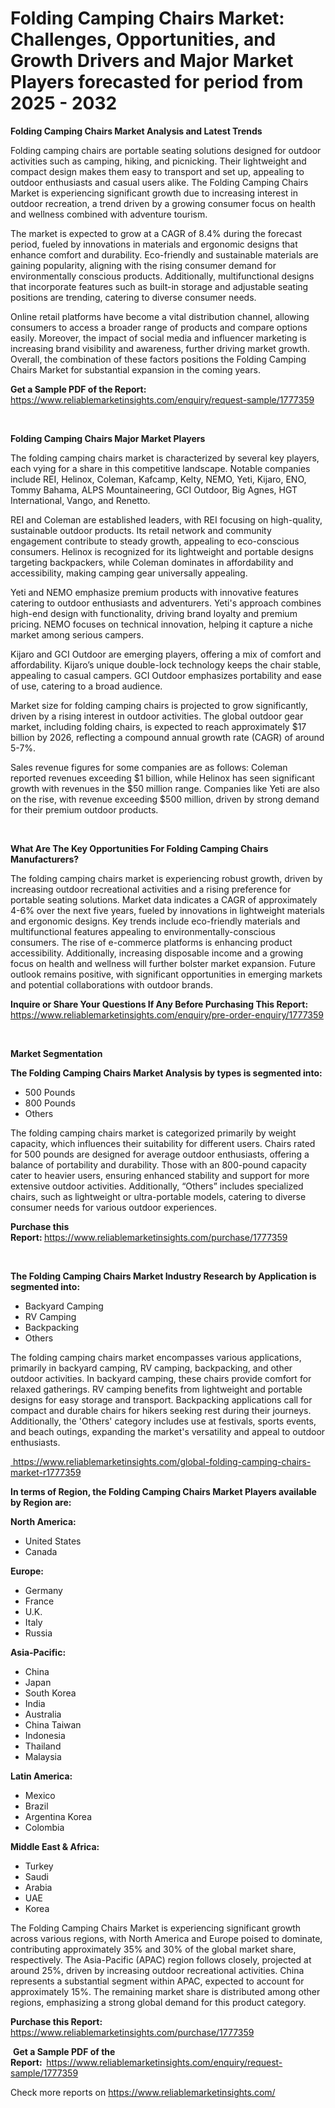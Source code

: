 <p><h1>Folding Camping Chairs Market: Challenges, Opportunities, and Growth Drivers and Major Market Players forecasted for period from 2025 - 2032</h1></p><p><strong>Folding Camping Chairs Market Analysis and Latest Trends</strong></p>
<p><p>Folding camping chairs are portable seating solutions designed for outdoor activities such as camping, hiking, and picnicking. Their lightweight and compact design makes them easy to transport and set up, appealing to outdoor enthusiasts and casual users alike. The Folding Camping Chairs Market is experiencing significant growth due to increasing interest in outdoor recreation, a trend driven by a growing consumer focus on health and wellness combined with adventure tourism.</p><p>The market is expected to grow at a CAGR of 8.4% during the forecast period, fueled by innovations in materials and ergonomic designs that enhance comfort and durability. Eco-friendly and sustainable materials are gaining popularity, aligning with the rising consumer demand for environmentally conscious products. Additionally, multifunctional designs that incorporate features such as built-in storage and adjustable seating positions are trending, catering to diverse consumer needs.</p><p>Online retail platforms have become a vital distribution channel, allowing consumers to access a broader range of products and compare options easily. Moreover, the impact of social media and influencer marketing is increasing brand visibility and awareness, further driving market growth. Overall, the combination of these factors positions the Folding Camping Chairs Market for substantial expansion in the coming years.</p></p>
<p><strong>Get a Sample PDF of the Report:&nbsp;</strong> <a href="https://www.reliablemarketinsights.com/enquiry/request-sample/1777359?utm_campaign=1887&utm_medium=2&utm_source=Github&utm_content=ia&utm_term=07022025&utm_id=folding-camping-chairs">https://www.reliablemarketinsights.com/enquiry/request-sample/1777359</a></p>
<p>&nbsp;</p>
<p><strong>Folding Camping Chairs Major Market Players</strong></p>
<p><p>The folding camping chairs market is characterized by several key players, each vying for a share in this competitive landscape. Notable companies include REI, Helinox, Coleman, Kafcamp, Kelty, NEMO, Yeti, Kijaro, ENO, Tommy Bahama, ALPS Mountaineering, GCI Outdoor, Big Agnes, HGT International, Vango, and Renetto. </p><p>REI and Coleman are established leaders, with REI focusing on high-quality, sustainable outdoor products. Its retail network and community engagement contribute to steady growth, appealing to eco-conscious consumers. Helinox is recognized for its lightweight and portable designs targeting backpackers, while Coleman dominates in affordability and accessibility, making camping gear universally appealing.</p><p>Yeti and NEMO emphasize premium products with innovative features catering to outdoor enthusiasts and adventurers. Yeti's approach combines high-end design with functionality, driving brand loyalty and premium pricing. NEMO focuses on technical innovation, helping it capture a niche market among serious campers. </p><p>Kijaro and GCI Outdoor are emerging players, offering a mix of comfort and affordability. Kijaro’s unique double-lock technology keeps the chair stable, appealing to casual campers. GCI Outdoor emphasizes portability and ease of use, catering to a broad audience.</p><p>Market size for folding camping chairs is projected to grow significantly, driven by a rising interest in outdoor activities. The global outdoor gear market, including folding chairs, is expected to reach approximately $17 billion by 2026, reflecting a compound annual growth rate (CAGR) of around 5-7%. </p><p>Sales revenue figures for some companies are as follows: Coleman reported revenues exceeding $1 billion, while Helinox has seen significant growth with revenues in the $50 million range. Companies like Yeti are also on the rise, with revenue exceeding $500 million, driven by strong demand for their premium outdoor products.</p></p>
<p>&nbsp;</p>
<p><strong>What Are The Key Opportunities For Folding Camping Chairs Manufacturers?</strong></p>
<p><p>The folding camping chairs market is experiencing robust growth, driven by increasing outdoor recreational activities and a rising preference for portable seating solutions. Market data indicates a CAGR of approximately 4-6% over the next five years, fueled by innovations in lightweight materials and ergonomic designs. Key trends include eco-friendly materials and multifunctional features appealing to environmentally-conscious consumers. The rise of e-commerce platforms is enhancing product accessibility. Additionally, increasing disposable income and a growing focus on health and wellness will further bolster market expansion. Future outlook remains positive, with significant opportunities in emerging markets and potential collaborations with outdoor brands.</p></p>
<p><strong>Inquire or Share Your Questions If Any Before Purchasing This Report:</strong> <a href="https://www.reliablemarketinsights.com/enquiry/pre-order-enquiry/1777359?utm_campaign=1887&utm_medium=2&utm_source=Github&utm_content=ia&utm_term=07022025&utm_id=folding-camping-chairs">https://www.reliablemarketinsights.com/enquiry/pre-order-enquiry/1777359</a></p>
<p>&nbsp;</p>
<p><strong>Market Segmentation</strong></p>
<p><strong>The Folding Camping Chairs Market Analysis by types is segmented into:</strong></p>
<p><ul><li>500 Pounds</li><li>800 Pounds</li><li>Others</li></ul></p>
<p><p>The folding camping chairs market is categorized primarily by weight capacity, which influences their suitability for different users. Chairs rated for 500 pounds are designed for average outdoor enthusiasts, offering a balance of portability and durability. Those with an 800-pound capacity cater to heavier users, ensuring enhanced stability and support for more extensive outdoor activities. Additionally, “Others” includes specialized chairs, such as lightweight or ultra-portable models, catering to diverse consumer needs for various outdoor experiences.</p></p>
<p><strong>Purchase this Report:&nbsp;</strong><a href="https://www.reliablemarketinsights.com/purchase/1777359?utm_campaign=1887&utm_medium=2&utm_source=Github&utm_content=ia&utm_term=07022025&utm_id=folding-camping-chairs">https://www.reliablemarketinsights.com/purchase/1777359</a></p>
<p>&nbsp;</p>
<p><strong>The Folding Camping Chairs Market Industry Research by Application is segmented into:</strong></p>
<p><ul><li>Backyard Camping</li><li>RV Camping</li><li>Backpacking</li><li>Others</li></ul></p>
<p><p>The folding camping chairs market encompasses various applications, primarily in backyard camping, RV camping, backpacking, and other outdoor activities. In backyard camping, these chairs provide comfort for relaxed gatherings. RV camping benefits from lightweight and portable designs for easy storage and transport. Backpacking applications call for compact and durable chairs for hikers seeking rest during their journeys. Additionally, the 'Others' category includes use at festivals, sports events, and beach outings, expanding the market's versatility and appeal to outdoor enthusiasts.</p></p>
<p><a href="https://www.reliablemarketinsights.com/global-folding-camping-chairs-market-r1777359?utm_campaign=1887&utm_medium=2&utm_source=Github&utm_content=ia&utm_term=07022025&utm_id=folding-camping-chairs">&nbsp;https://www.reliablemarketinsights.com/global-folding-camping-chairs-market-r1777359</a></p>
<p><strong>In terms of Region, the Folding Camping Chairs Market Players available by Region are:</strong></p>
<p>
    <p> <strong> North America: </strong>
        <ul>
            <li>United States</li>
            <li>Canada</li>
        </ul>
        </p> 
    <p> <strong> Europe: </strong>
        <ul>
            <li>Germany</li>
            <li>France</li>
            <li>U.K.</li>
            <li>Italy</li>
            <li>Russia</li>
        </ul>
        </p> 
    <p> <strong> Asia-Pacific: </strong>
        <ul>
            <li>China</li>
            <li>Japan</li>
            <li>South Korea</li>
            <li>India</li>
            <li>Australia</li>
            <li>China Taiwan</li>
            <li>Indonesia</li>
            <li>Thailand</li>
            <li>Malaysia</li>
        </ul>
        </p> 
    <p> <strong> Latin America: </strong>
        <ul>
            <li>Mexico</li>
            <li>Brazil</li>
            <li>Argentina Korea</li>
            <li>Colombia</li>
        </ul>
        </p> 
    <p> <strong> Middle East & Africa: </strong>
        <ul>
            <li>Turkey</li>
            <li>Saudi</li>
            <li>Arabia</li>
            <li>UAE</li>
            <li>Korea</li>
        </ul>
    </p>
    </p>
<p><p>The Folding Camping Chairs Market is experiencing significant growth across various regions, with North America and Europe poised to dominate, contributing approximately 35% and 30% of the global market share, respectively. The Asia-Pacific (APAC) region follows closely, projected at around 25%, driven by increasing outdoor recreational activities. China represents a substantial segment within APAC, expected to account for approximately 15%. The remaining market share is distributed among other regions, emphasizing a strong global demand for this product category.</p></p>
<p><strong>Purchase this Report: </strong><a href="https://www.reliablemarketinsights.com/purchase/1777359?utm_campaign=1887&utm_medium=2&utm_source=Github&utm_content=ia&utm_term=07022025&utm_id=folding-camping-chairs">https://www.reliablemarketinsights.com/purchase/1777359</a></p>
<p>&nbsp;<strong>Get a Sample PDF of the Report:&nbsp;&nbsp;</strong><a href="https://www.reliablemarketinsights.com/enquiry/request-sample/1777359?utm_campaign=1887&utm_medium=2&utm_source=Github&utm_content=ia&utm_term=07022025&utm_id=folding-camping-chairs">https://www.reliablemarketinsights.com/enquiry/request-sample/1777359</a></p>
<p><strong></strong></p>
<p>Check more reports on <a href="https://www.reliablemarketinsights.com/?utm_campaign=1887&utm_medium=2&utm_source=Github&utm_content=ia&utm_term=07022025&utm_id=folding-camping-chairs">https://www.reliablemarketinsights.com/</a></p>